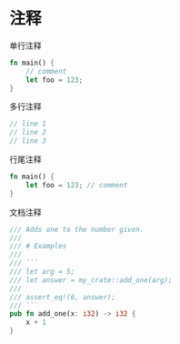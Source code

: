 # 注释

单行注释

```rust
fn main() {
    // comment
    let foo = 123;
}
```

多行注释

```rust
// line 1
// line 2
// line 3
```

行尾注释

```rust
fn main() {
    let foo = 123; // comment
}
```

文档注释

```rust
/// Adds one to the number given.
///
/// # Examples
///
/// ```
/// let arg = 5;
/// let answer = my_crate::add_one(arg);
///
/// assert_eq!(6, answer);
/// ```
pub fn add_one(x: i32) -> i32 {
    x + 1
}
```
